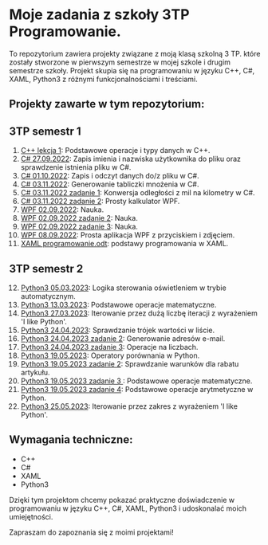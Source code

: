 # Moje zadania z szkoły 3TP Programowanie.

To repozytorium zawiera projekty związane z moją klasą szkolną 3 TP. które zostały stworzone w pierwszym semestrze w mojej szkole i drugim semestrze szkoły. Projekt skupia się na programowaniu w języku C++, C#, XAML, Python3 z różnymi funkcjonalnościami i treściami.

## Projekty zawarte w tym repozytorium:

## 3TP semestr 1

1. [C++ lekcja 1](https://github.com/szymon7890/programowanie-3TP/tree/main/3%20TP%20programowanie%20semestr%201/C%2B%2B%20lekcja%201): Podstawowe operacje i typy danych w C++.
2. [C# 27.09.2022](https://github.com/szymon7890/programowanie-3TP/tree/main/3%20TP%20programowanie%20semestr%201/C%23%2027.09.2022): Zapis imienia i nazwiska użytkownika do pliku oraz sprawdzenie istnienia pliku w C#.
3. [C# 01.10.2022](https://github.com/szymon7890/programowanie-3TP/tree/main/3%20TP%20programowanie%20semestr%201/C%23%2001.10.2022): Zapis i odczyt danych do/z pliku w C#.
4. [C# 03.11.2022](https://github.com/szymon7890/programowanie-3TP/tree/main/3%20TP%20programowanie%20semestr%201/C%23%2003.11.2022): Generowanie tabliczki mnożenia w C#.
5. [C# 03.11.2022 zadanie 1](https://github.com/szymon7890/programowanie-3TP/tree/main/3%20TP%20programowanie%20semestr%201/C%23%2003.11.2022%20zadanie%201): Konwersja odległości z mil na kilometry w C#.
6. [C# 03.11.2022 zadanie 2](https://github.com/szymon7890/programowanie-3TP/tree/main/3%20TP%20programowanie%20semestr%201/C%23%2003.11.2022%20zadanie%202): Prosty kalkulator WPF.
7. [WPF 02.09.2022](https://github.com/szymon7890/programowanie-3TP/tree/main/3%20TP%20programowanie%20semestr%201/WPF%2002.09.2022): Nauka.
8. [WPF 02.09.2022 zadanie 2](https://github.com/szymon7890/programowanie-3TP/tree/main/3%20TP%20programowanie%20semestr%201/WPF%2002.09.2022%20zadanie%202): Nauka.
9. [WPF 02.09.2022 zadanie 3](https://github.com/szymon7890/programowanie-3TP/tree/main/3%20TP%20programowanie%20semestr%201/WPF%2002.09.2022%20zadanie%203): Nauka.
10. [WPF 08.09.2022](https://github.com/szymon7890/programowanie-3TP/tree/main/3%20TP%20programowanie%20semestr%201/WPF%2008.09.2022): Prosta aplikacja WPF z przyciskiem i zdjęciem.
11. [XAML programowanie.odt](https://github.com/szymon7890/programowanie-3TP/blob/main/3%20TP%20programowanie%20semestr%201/XAML%20programowanie.odt): podstawy programowania w XAML.

## 3TP semestr 2

12. [Python3 05.03.2023](https://github.com/szymon7890/programowanie-3TP/tree/main/3%20TP%20programowanie%20semestr%202/Python3%2005.03.2023): Logika sterowania oświetleniem w trybie automatycznym.
13. [Python3 13.03.2023](https://github.com/szymon7890/programowanie-3TP/tree/main/3%20TP%20programowanie%20semestr%202/Python3%2013.03.2023): Podstawowe operacje matematyczne.
14. [Python3 27.03.2023](https://github.com/szymon7890/programowanie-3TP/tree/main/3%20TP%20programowanie%20semestr%202/Python3%2027.03.2023): Iterowanie przez dużą liczbę iteracji z wyrażeniem 'I like Python'.
15. [Python3 24.04.2023](https://github.com/szymon7890/programowanie-3TP/tree/main/3%20TP%20programowanie%20semestr%202/Python3%2024.04.2023): Sprawdzanie trójek wartości w liście.
16. [Python3 24.04.2023 zadanie 2](https://github.com/szymon7890/programowanie-3TP/tree/main/3%20TP%20programowanie%20semestr%202/Python3%2024.04.2023%20zadanie%202): Generowanie adresów e-mail.
17. [Python3 24.04.2023 zadanie 3](https://github.com/szymon7890/programowanie-3TP/tree/main/3%20TP%20programowanie%20semestr%202/Python3%2024.04.2023%20zadanie%203): Operacje na liczbach.
18. [Python3 19.05.2023](https://github.com/szymon7890/programowanie-3TP/tree/main/3%20TP%20programowanie%20semestr%202/Python3%2019.05.2023): Operatory porównania w Python.
19. [Python3 19.05.2023 zadanie 2](https://github.com/szymon7890/programowanie-3TP/tree/main/3%20TP%20programowanie%20semestr%202/Python3%2019.05.2023%20zadanie%202): Sprawdzanie warunków dla rabatu artykułu.
20. [Python3 19.05.2023 zadanie 3 ](https://github.com/szymon7890/programowanie-3TP/tree/main/3%20TP%20programowanie%20semestr%202/Python3%2019.05.2023%20zadanie%203): Podstawowe operacje matematyczne.
21. [Python3 19.05.2023 zadanie 4](https://github.com/szymon7890/programowanie-3TP/tree/main/3%20TP%20programowanie%20semestr%202/Python3%2019.05.2023%20zadanie%204): Podstawowe operacje arytmetyczne w Python.
22. [Python3 25.05.2023](https://github.com/szymon7890/programowanie-3TP/tree/main/3%20TP%20programowanie%20semestr%202/Python3%2025.05.2023): Iterowanie przez zakres z wyrażeniem 'I like Python'.

## Wymagania techniczne:

- C++
- C#
- XAML
- Python3

Dzięki tym projektom chcemy pokazać praktyczne doświadczenie w programowaniu w języku C++, C#, XAML, Python3 i udoskonalać moich umiejętności.

Zapraszam do zapoznania się z moimi projektami!
